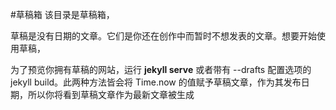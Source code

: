 #草稿箱
该目录是草稿箱，

草稿是没有日期的文章。它们是你还在创作中而暂时不想发表的文章。想要开始使用草稿，
	
为了预览你拥有草稿的网站，运行 **jekyll serve**  或者带有 --drafts 配置选项的 jekyll build。此两种方法皆会将 Time.now 的值赋予草稿文章，作为其发布日期，所以你将看到草稿文章作为最新文章被生成